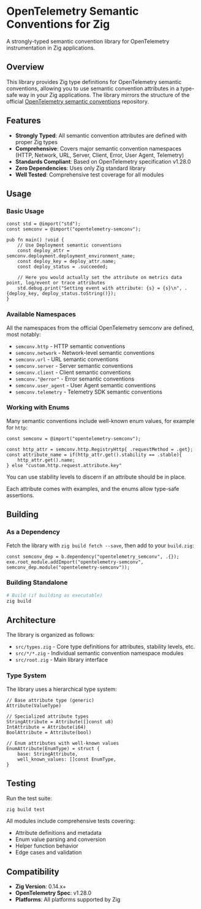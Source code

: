 # OpenTelemetry Semantic Conventions for Zig

A strongly-typed semantic convention library for OpenTelemetry instrumentation in Zig applications.

## Overview

This library provides Zig type definitions for OpenTelemetry semantic conventions, allowing you to use semantic convention attributes in a type-safe way in your Zig applications. The library mirrors the structure of the official [OpenTelemetry semantic conventions](https://github.com/open-telemetry/semantic-conventions) repository.

## Features

- **Strongly Typed**: All semantic convention attributes are defined with proper Zig types
- **Comprehensive**: Covers major semantic convention namespaces (HTTP, Network, URL, Server, Client, Error, User Agent, Telemetry)
- **Standards Compliant**: Based on OpenTelemetry specification v1.28.0
- **Zero Dependencies**: Uses only Zig standard library
- **Well Tested**: Comprehensive test coverage for all modules

## Usage

### Basic Usage

```zig
const std = @import("std");
const semconv = @import("opentelemetry-semconv");

pub fn main() !void {
    // Use Deployment semantic conventions
    const deploy_attr = semconv.deployment.deployment_environment_name;
    const deploy_key = deploy_attr.name;
    const deploy_status = .succeeded;

    // Here you would actually set the attribute on metrics data point, log/event or trace attributes
    std.debug.print("Setting event with attribute: {s} = {s}\n", .{deploy_key, deploy_status.toString()});
}
```

### Available Namespaces

All the namespaces from the official OpenTelemetry semconv are defined, most notably:

- `semconv.http` - HTTP semantic conventions
- `semconv.network` - Network-level semantic conventions
- `semconv.url` - URL semantic conventions
- `semconv.server` - Server semantic conventions
- `semconv.client` - Client semantic conventions
- `semconv."@error"` - Error semantic conventions
- `semconv.user_agent` - User Agent semantic conventions
- `semconv.telemetry` - Telemetry SDK semantic conventions

### Working with Enums

Many semantic conventions include well-known enum values, for example for `http`:

```zig
const semconv = @import("opentelemetry-semconv");

const http_attr = semconv.http.RegistryHttp{ .requestMethod = .get};
const attribute_name = if(http_attr.get().stability == .stable){
    http_attr.get().name;
} else "custom.http.request.attribute.key"
```

You can use stability levels to discern if an attribute should be in place.

Each attribute comes with examples, and the enums allow type-safe assertions.

## Building

### As a Dependency

Fetch the library with `zig build fetch --save`, then add to your `build.zig`:

```zig
const semconv_dep = b.dependency("opentelemetry_semconv", .{});
exe.root_module.addImport("opentelemetry-semconv", semconv_dep.module("opentelemetry-semconv"));
```

### Building Standalone

```bash
# Build (if building as executable)
zig build
```

## Architecture

The library is organized as follows:

- `src/types.zig` - Core type definitions for attributes, stability levels, etc.
- `src/*/*.zig` - Individual semantic convention namespace modules
- `src/root.zig` - Main library interface

### Type System

The library uses a hierarchical type system:

```zig
// Base attribute type (generic)
Attribute(ValueType)

// Specialized attribute types
StringAttribute = Attribute([]const u8)
IntAttribute = Attribute(i64)
BoolAttribute = Attribute(bool)

// Enum attributes with well-known values
EnumAttribute(EnumType) = struct {
    base: StringAttribute,
    well_known_values: []const EnumType,
}
```

## Testing

Run the test suite:

```bash
zig build test
```

All modules include comprehensive tests covering:
- Attribute definitions and metadata
- Enum value parsing and conversion
- Helper function behavior
- Edge cases and validation


## Compatibility

- **Zig Version**: 0.14.x+
- **OpenTelemetry Spec**: v1.28.0
- **Platforms**: All platforms supported by Zig
